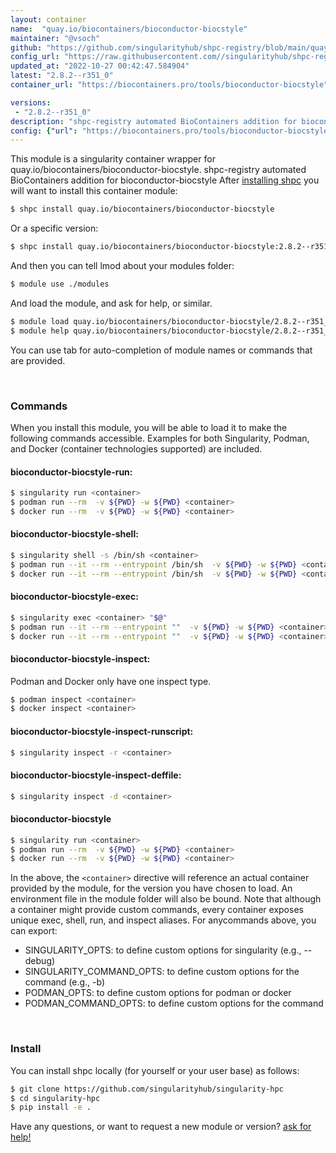 ```yaml
---
layout: container
name:  "quay.io/biocontainers/bioconductor-biocstyle"
maintainer: "@vsoch"
github: "https://github.com/singularityhub/shpc-registry/blob/main/quay.io/biocontainers/bioconductor-biocstyle/container.yaml"
config_url: "https://raw.githubusercontent.com//singularityhub/shpc-registry/main/quay.io/biocontainers/bioconductor-biocstyle/container.yaml"
updated_at: "2022-10-27 00:42:47.584904"
latest: "2.8.2--r351_0"
container_url: "https://biocontainers.pro/tools/bioconductor-biocstyle"

versions:
 - "2.8.2--r351_0"
description: "shpc-registry automated BioContainers addition for bioconductor-biocstyle"
config: {"url": "https://biocontainers.pro/tools/bioconductor-biocstyle", "maintainer": "@vsoch", "description": "shpc-registry automated BioContainers addition for bioconductor-biocstyle", "latest": {"2.8.2--r351_0": "sha256:91de1ad44045dd5e3dbe52072f58f544f58ae6c2eacda2a148b7360e22ff0d28"}, "tags": {"2.8.2--r351_0": "sha256:91de1ad44045dd5e3dbe52072f58f544f58ae6c2eacda2a148b7360e22ff0d28"}, "docker": "quay.io/biocontainers/bioconductor-biocstyle"}
---
```


This module is a singularity container wrapper for quay.io/biocontainers/bioconductor-biocstyle.
shpc-registry automated BioContainers addition for bioconductor-biocstyle
After [installing shpc](#install) you will want to install this container module:


```bash
$ shpc install quay.io/biocontainers/bioconductor-biocstyle
```

Or a specific version:

```bash
$ shpc install quay.io/biocontainers/bioconductor-biocstyle:2.8.2--r351_0
```

And then you can tell lmod about your modules folder:

```bash
$ module use ./modules
```

And load the module, and ask for help, or similar.

```bash
$ module load quay.io/biocontainers/bioconductor-biocstyle/2.8.2--r351_0
$ module help quay.io/biocontainers/bioconductor-biocstyle/2.8.2--r351_0
```

You can use tab for auto-completion of module names or commands that are provided.

<br>

### Commands

When you install this module, you will be able to load it to make the following commands accessible.
Examples for both Singularity, Podman, and Docker (container technologies supported) are included.

#### bioconductor-biocstyle-run:

```bash
$ singularity run <container>
$ podman run --rm  -v ${PWD} -w ${PWD} <container>
$ docker run --rm  -v ${PWD} -w ${PWD} <container>
```

#### bioconductor-biocstyle-shell:

```bash
$ singularity shell -s /bin/sh <container>
$ podman run --it --rm --entrypoint /bin/sh  -v ${PWD} -w ${PWD} <container>
$ docker run --it --rm --entrypoint /bin/sh  -v ${PWD} -w ${PWD} <container>
```

#### bioconductor-biocstyle-exec:

```bash
$ singularity exec <container> "$@"
$ podman run --it --rm --entrypoint ""  -v ${PWD} -w ${PWD} <container> "$@"
$ docker run --it --rm --entrypoint ""  -v ${PWD} -w ${PWD} <container> "$@"
```

#### bioconductor-biocstyle-inspect:

Podman and Docker only have one inspect type.

```bash
$ podman inspect <container>
$ docker inspect <container>
```

#### bioconductor-biocstyle-inspect-runscript:

```bash
$ singularity inspect -r <container>
```

#### bioconductor-biocstyle-inspect-deffile:

```bash
$ singularity inspect -d <container>
```



#### bioconductor-biocstyle

```bash
$ singularity run <container>
$ podman run --rm  -v ${PWD} -w ${PWD} <container>
$ docker run --rm  -v ${PWD} -w ${PWD} <container>
```


In the above, the `<container>` directive will reference an actual container provided
by the module, for the version you have chosen to load. An environment file in the
module folder will also be bound. Note that although a container
might provide custom commands, every container exposes unique exec, shell, run, and
inspect aliases. For anycommands above, you can export:

 - SINGULARITY_OPTS: to define custom options for singularity (e.g., --debug)
 - SINGULARITY_COMMAND_OPTS: to define custom options for the command (e.g., -b)
 - PODMAN_OPTS: to define custom options for podman or docker
 - PODMAN_COMMAND_OPTS: to define custom options for the command

<br>

### Install

You can install shpc locally (for yourself or your user base) as follows:

```bash
$ git clone https://github.com/singularityhub/singularity-hpc
$ cd singularity-hpc
$ pip install -e .
```

Have any questions, or want to request a new module or version? [ask for help!](https://github.com/singularityhub/singularity-hpc/issues)